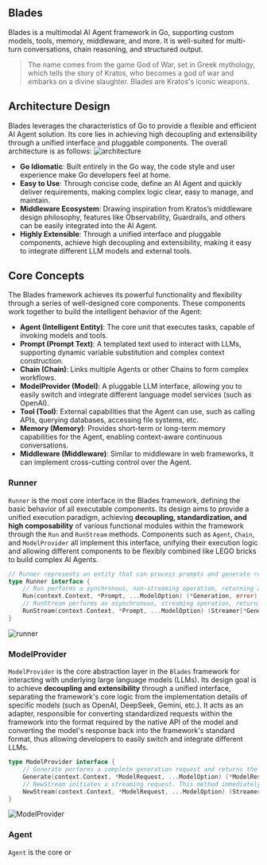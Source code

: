 ## Blades
Blades is a multimodal AI Agent framework in Go, supporting custom models, tools, memory, middleware, and more. It is well-suited for multi-turn conversations, chain reasoning, and structured output.
> The name comes from the game God of War, set in Greek mythology, which tells the story of Kratos, who becomes a god of war and embarks on a divine slaughter. Blades are Kratos's iconic weapons.

## Architecture Design
Blades leverages the characteristics of Go to provide a flexible and efficient AI Agent solution. Its core lies in achieving high decoupling and extensibility through a unified interface and pluggable components. The overall architecture is as follows:
![architecture](./docs/images/architecture.png)

- **Go Idiomatic**: Built entirely in the Go way, the code style and user experience make Go developers feel at home.
- **Easy to Use**: Through concise code, define an AI Agent and quickly deliver requirements, making complex logic clear, easy to manage, and maintain.
- **Middleware Ecosystem**: Drawing inspiration from Kratos’s middleware design philosophy, features like Observability, Guardrails, and others can be easily integrated into the AI Agent.
- **Highly Extensible**: Through a unified interface and pluggable components, achieve high decoupling and extensibility, making it easy to integrate different LLM models and external tools.

## Core Concepts
The Blades framework achieves its powerful functionality and flexibility through a series of well-designed core components. These components work together to build the intelligent behavior of the Agent:

* **Agent (Intelligent Entity)**: The core unit that executes tasks, capable of invoking models and tools.
* **Prompt (Prompt Text)**: A templated text used to interact with LLMs, supporting dynamic variable substitution and complex context construction.
* **Chain (Chain)**: Links multiple Agents or other Chains to form complex workflows.
* **ModelProvider (Model)**: A pluggable LLM interface, allowing you to easily switch and integrate different language model services (such as OpenAI).
* **Tool (Tool)**: External capabilities that the Agent can use, such as calling APIs, querying databases, accessing file systems, etc.
* **Memory (Memory)**: Provides short-term or long-term memory capabilities for the Agent, enabling context-aware continuous conversations.
* **Middleware (Middleware)**: Similar to middleware in web frameworks, it can implement cross-cutting control over the Agent.

### Runner
`Runner` is the most core interface in the Blades framework, defining the basic behavior of all executable components. Its design aims to provide a unified execution paradigm, achieving **decoupling, standardization, and high composability** of various functional modules within the framework through the `Run` and `RunStream` methods. Components such as `Agent`, `Chain`, and `ModelProvider` all implement this interface, unifying their execution logic and allowing different components to be flexibly combined like LEGO bricks to build complex AI Agents.

```go
// Runner represents an entity that can process prompts and generate responses.
type Runner interface {
    // Run performs a synchronous, non-streaming operation, returning a complete Generation result.
    Run(context.Context, *Prompt, ...ModelOption) (*Generation, error)
    // RunStream performs an asynchronous, streaming operation, returning a Streamer for receiving Generation results step by step.
    RunStream(context.Context, *Prompt, ...ModelOption) (Streamer[*Generation], error)
}
```
![runner](docs/images/runner.png)

### ModelProvider
`ModelProvider` is the core abstraction layer in the `Blades` framework for interacting with underlying large language models (LLMs). Its design goal is to achieve **decoupling and extensibility** through a unified interface, separating the framework's core logic from the implementation details of specific models (such as OpenAI, DeepSeek, Gemini, etc.). It acts as an adapter, responsible for converting standardized requests within the framework into the format required by the native API of the model and converting the model's response back into the framework's standard format, thus allowing developers to easily switch and integrate different LLMs.

```go
type ModelProvider interface {
    // Generate performs a complete generation request and returns the result at once. Suitable for scenarios where real-time feedback is not needed.
    Generate(context.Context, *ModelRequest, ...ModelOption) (*ModelResponse, error)
    // NewStream initiates a streaming request. This method immediately returns a Streamer object, through which the caller can receive the generated content from the model step by step, suitable for building real-time, typewriter-effect conversation applications.
    NewStream(context.Context, *ModelRequest, ...ModelOption) (Streamer[*ModelResponse], error)
}
```
![ModelProvider](./docs/images/model.png)

### Agent
`Agent` is the core or
